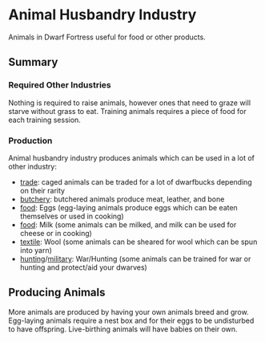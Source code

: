 # Animal Husbandry Industry

Animals in Dwarf Fortress useful for food or other products.

## Summary

### Required Other Industries

Nothing is required to raise animals, however ones that need to graze will starve without grass to eat. Training animals requires a piece of
food for each training session.

### Production

Animal husbandry industry produces animals which can be used in a lot of other industry:

- [trade](/trade): caged animals can be traded for a lot of dwarfbucks depending on their rarity
- [butchery](/butchery): butchered animals produce meat, leather, and bone
- [food](/food): Eggs (egg-laying animals produce eggs which can be eaten themselves or used in cooking)
- [food](/food): Milk (some animals can be milked, and milk can be used for cheese or in cooking)
- [textile](/textile): Wool (some animals can be sheared for wool which can be spun into yarn)
- [hunting](/hunting)/[military](/military): War/Hunting (some animals can be trained for war or hunting and protect/aid your dwarves)

## Producing Animals

More animals are produced by having your own animals breed and grow. Egg-laying animals require a nest box and for their eggs to be undisturbed
to have offspring. Live-birthing animals will have babies on their own.
